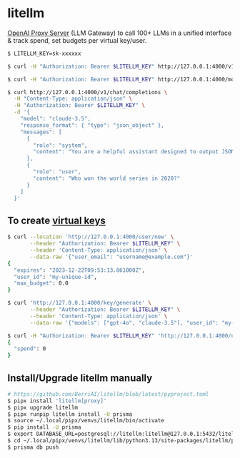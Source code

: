 litellm
=======

[OpenAI Proxy Server][1] (LLM Gateway) to call 100+ LLMs in a unified interface & track spend, set budgets per virtual key/user.

```bash
$ LITELLM_KEY=sk-xxxxxx

$ curl -H "Authorization: Bearer $LITELLM_KEY" http://127.0.0.1:4000/v1/models

$ curl -H "Authorization: Bearer $LITELLM_KEY" http://127.0.0.1:4000/model/info

$ curl http://127.0.0.1:4000/v1/chat/completions \
  -H "Content-Type: application/json" \
  -H "Authorization: Bearer $LITELLM_KEY" \
  -d '{
    "model": "claude-3.5",
    "response_format": { "type": "json_object" },
    "messages": [
      {
        "role": "system",
        "content": "You are a helpful assistant designed to output JSON."
      },
      {
        "role": "user",
        "content": "Who won the world series in 2020?"
      }
    ]
  }'
```

## To create [virtual keys][2]

```bash
$ curl --location 'http://127.0.0.1:4000/user/new' \
       --header "Authorization: Bearer $LITELLM_KEY" \
       --header 'Content-Type: application/json' \
       --data-raw '{"user_email": "username@example.com"}'
{
  "expires": "2023-12-22T09:53:13.861000Z",
  "user_id": "my-unique-id",
  "max_budget": 0.0
}

$ curl 'http://127.0.0.1:4000/key/generate' \
       --header "Authorization: Bearer $LITELLM_KEY" \
       --header 'Content-Type: application/json' \
       --data-raw '{"models": ["gpt-4o", "claude-3.5"], "user_id": "my-unique-id"}'

$ curl -H "Authorization: Bearer $LITELLM_KEY" 'http://127.0.0.1:4000/user/info?user_id=my-unique-id'
{
  "spend": 0
}
```

## Install/Upgrade litellm manually

```bash
# https://github.com/BerriAI/litellm/blob/latest/pyproject.toml
$ pipx install 'litellm[proxy]'
$ pipx upgrade litellm
$ pipx runpip litellm install -U prisma
$ source ~/.local/pipx/venvs/litellm/bin/activate
$ pip install -U prisma
$ export DATABASE_URL=postgresql://litellm:litellm@127.0.0.1:5432/litellm
$ cd ~/.local/pipx/venvs/litellm/lib/python3.13/site-packages/litellm/proxy
$ prisma db push
```

[1]: https://docs.litellm.ai/docs/simple_proxy
[2]: https://docs.litellm.ai/docs/proxy/virtual_keys
